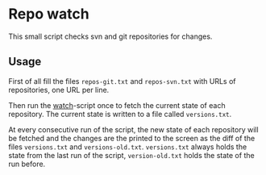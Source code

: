 # Repo watch
This small script checks svn and git repositories for changes.

## Usage
First of all fill the files `repos-git.txt` and `repos-svn.txt` with URLs of repositories, one URL per line.

Then run the [watch](./watch)-script once to fetch the current state of each repository. The current state is written to a file called `versions.txt`.

At every consecutive run of the script, the new state of each repository will be fetched and the changes are the printed to the screen as the diff of the files `versions.txt` and `versions-old.txt`. `versions.txt` always holds the state from the last run of the script, `version-old.txt` holds the state of the run before.
